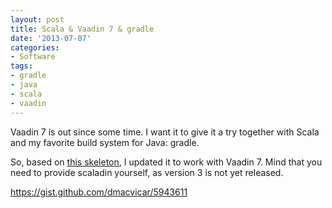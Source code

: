 ```yaml
---
layout: post
title: Scala & Vaadin 7 & gradle
date: '2013-07-07'
categories:
- Software
tags:
- gradle
- java
- scala
- vaadin
---
```


Vaadin 7 is out since some time. I want it to give it a try together with Scala and my favorite build system for Java: gradle.

So, based on [this skeleton](https://github.com/Softhouse/orchid/tree/master/se.softhouse.garden.orchid.scala.demo.vaadin), I updated it to work with Vaadin 7. Mind that you need to provide scaladin yourself, as version 3 is not yet released.

https://gist.github.com/dmacvicar/5943611

